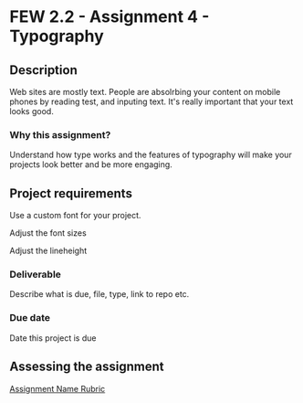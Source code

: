 # FEW 2.2 - Assignment 4 - Typography

## Description 

Web sites are mostly text. People are absolrbing your content on mobile phones by reading test, and inputing text. It's really important that your text looks good. 

### Why this assignment?

Understand how type works and the features of typography will make your projects look better and be more engaging. 

## Project requirements

Use a custom font for your project. 

Adjust the font sizes

Adjust the lineheight



### Deliverable

Describe what is due, file, type, link to repo etc. 

### Due date

Date this project is due 

## Assessing the assignment

[Assignment Name Rubric](./assignment-rubric.md)

